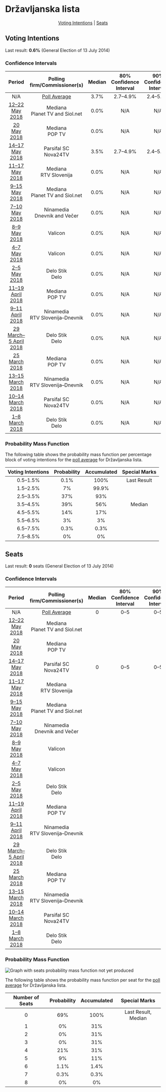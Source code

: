 # Državljanska lista

<p align="center"><a href="#voting-intentions">Voting Intentions</a> | <a href="#seats">Seats</a></p>

## Voting Intentions

Last result: **0.6%** (General Election of 13 July 2014)

### Confidence Intervals

| Period     | Polling firm/Commissioner(s) | Median | 80% Confidence Interval | 90% Confidence Interval | 95% Confidence Interval | 99% Confidence Interval |
|:----------:|:----------------:|:-----------:|:-----------------------:|:-----------------------:|:-----------------------:|:-----------------------:|
| N/A | [Poll Average](average.html) | 3.7% | 2.7–4.9% | 2.4–5.3% | 2.2–5.6% | 1.9–6.3% |
| [12–22 May 2018](2018-05-22-Mediana.html) | Mediana <br> Planet TV and Siol.net | 0.0% | N/A | N/A | N/A | N/A |
| [20 May 2018](2018-05-20-Mediana.html) | Mediana <br> POP TV | 0.0% | N/A | N/A | N/A | N/A |
| [14–17 May 2018](2018-05-17-ParsifalSC.html) | Parsifal SC <br> Nova24TV | 3.5% | 2.7–4.9% | 2.4–5.3% | 2.2–5.6% | 1.9–6.3% |
| [11–17 May 2018](2018-05-17-Mediana.html) | Mediana <br> RTV Slovenija | 0.0% | N/A | N/A | N/A | N/A |
| [9–15 May 2018](2018-05-15-Mediana.html) | Mediana <br> Planet TV and Siol.net | 0.0% | N/A | N/A | N/A | N/A |
| [7–10 May 2018](2018-05-10-Ninamedia.html) | Ninamedia <br> Dnevnik and Večer | 0.0% | N/A | N/A | N/A | N/A |
| [8–9 May 2018](2018-05-09-Valicon.html) | Valicon | 0.0% | N/A | N/A | N/A | N/A |
| [4–7 May 2018](2018-05-07-Valicon.html) | Valicon | 0.0% | N/A | N/A | N/A | N/A |
| [2–5 May 2018](2018-05-05-DeloStik.html) | Delo Stik <br> Delo | 0.0% | N/A | N/A | N/A | N/A |
| [11–19 April 2018](2018-04-19-Mediana.html) | Mediana <br> POP TV | 0.0% | N/A | N/A | N/A | N/A |
| [9–11 April 2018](2018-04-11-Ninamedia.html) | Ninamedia <br> RTV Slovenija–Dnevnik | 0.0% | N/A | N/A | N/A | N/A |
| [29 March–5 April 2018](2018-04-05-DeloStik.html) | Delo Stik <br> Delo | 0.0% | N/A | N/A | N/A | N/A |
| [25 March 2018](2018-03-25-Mediana.html) | Mediana <br> POP TV | 0.0% | N/A | N/A | N/A | N/A |
| [13–15 March 2018](2018-03-15-Ninamedia.html) | Ninamedia <br> RTV Slovenija–Dnevnik | 0.0% | N/A | N/A | N/A | N/A |
| [10–14 March 2018](2018-03-14-ParsifalSC.html) | Parsifal SC <br> Nova24TV | 0.0% | N/A | N/A | N/A | N/A |
| [1–8 March 2018](2018-03-08-DeloStik.html) | Delo Stik <br> Delo | 0.0% | N/A | N/A | N/A | N/A |

### Probability Mass Function

The following table shows the probability mass function per percentage block of voting intentions for the [poll average](average.html) for Državljanska lista.

| Voting Intentions | Probability | Accumulated | Special Marks |
|:-----------------:|:-----------:|:-----------:|:-------------:|
| 0.5–1.5% | 0.1% | 100% | Last Result |
| 1.5–2.5% | 7% | 99.9% |  |
| 2.5–3.5% | 37% | 93% |  |
| 3.5–4.5% | 39% | 56% | Median |
| 4.5–5.5% | 14% | 17% |  |
| 5.5–6.5% | 3% | 3% |  |
| 6.5–7.5% | 0.3% | 0.3% |  |
| 7.5–8.5% | 0% | 0% |  |


## Seats

Last result: **0** seats (General Election of 13 July 2014)

### Confidence Intervals

| Period     | Polling firm/Commissioner(s) | Median | 80% Confidence Interval | 90% Confidence Interval | 95% Confidence Interval | 99% Confidence Interval |
|:----------:|:----------------:|:------:|:-----------------------:|:-----------------------:|:-----------------------:|:-----------------------:|
| N/A | [Poll Average](average.html) | 0 | 0–5 | 0–5 | 0–5 | 0–6 |
| [12–22 May 2018](2018-05-22-Mediana.html) | Mediana <br> Planet TV and Siol.net |  |  |  |  |  |
| [20 May 2018](2018-05-20-Mediana.html) | Mediana <br> POP TV |  |  |  |  |  |
| [14–17 May 2018](2018-05-17-ParsifalSC.html) | Parsifal SC <br> Nova24TV | 0 | 0–5 | 0–5 | 0–5 | 0–6 |
| [11–17 May 2018](2018-05-17-Mediana.html) | Mediana <br> RTV Slovenija |  |  |  |  |  |
| [9–15 May 2018](2018-05-15-Mediana.html) | Mediana <br> Planet TV and Siol.net |  |  |  |  |  |
| [7–10 May 2018](2018-05-10-Ninamedia.html) | Ninamedia <br> Dnevnik and Večer |  |  |  |  |  |
| [8–9 May 2018](2018-05-09-Valicon.html) | Valicon |  |  |  |  |  |
| [4–7 May 2018](2018-05-07-Valicon.html) | Valicon |  |  |  |  |  |
| [2–5 May 2018](2018-05-05-DeloStik.html) | Delo Stik <br> Delo |  |  |  |  |  |
| [11–19 April 2018](2018-04-19-Mediana.html) | Mediana <br> POP TV |  |  |  |  |  |
| [9–11 April 2018](2018-04-11-Ninamedia.html) | Ninamedia <br> RTV Slovenija–Dnevnik |  |  |  |  |  |
| [29 March–5 April 2018](2018-04-05-DeloStik.html) | Delo Stik <br> Delo |  |  |  |  |  |
| [25 March 2018](2018-03-25-Mediana.html) | Mediana <br> POP TV |  |  |  |  |  |
| [13–15 March 2018](2018-03-15-Ninamedia.html) | Ninamedia <br> RTV Slovenija–Dnevnik |  |  |  |  |  |
| [10–14 March 2018](2018-03-14-ParsifalSC.html) | Parsifal SC <br> Nova24TV |  |  |  |  |  |
| [1–8 March 2018](2018-03-08-DeloStik.html) | Delo Stik <br> Delo |  |  |  |  |  |

### Probability Mass Function

![Graph with seats probability mass function not yet produced](average-seats-pmf-državljanskalista.png "Seats Probability Mass Function")

The following table shows the probability mass function per seat for the [poll average](average.html) for Državljanska lista.

| Number of Seats | Probability | Accumulated | Special Marks |
|:---------------:|:-----------:|:-----------:|:-------------:|
| 0 | 69% | 100% | Last Result, Median |
| 1 | 0% | 31% |  |
| 2 | 0% | 31% |  |
| 3 | 0% | 31% |  |
| 4 | 21% | 31% |  |
| 5 | 9% | 11% |  |
| 6 | 1.1% | 1.4% |  |
| 7 | 0.3% | 0.3% |  |
| 8 | 0% | 0% |  |


